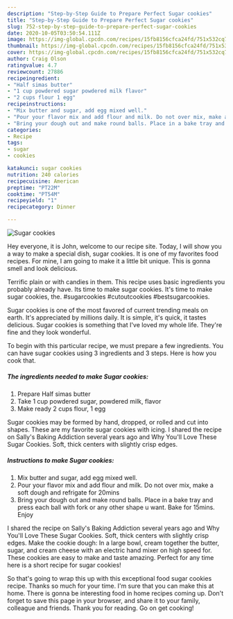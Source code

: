 ```yaml
---
description: "Step-by-Step Guide to Prepare Perfect Sugar cookies"
title: "Step-by-Step Guide to Prepare Perfect Sugar cookies"
slug: 752-step-by-step-guide-to-prepare-perfect-sugar-cookies
date: 2020-10-05T03:50:54.111Z
image: https://img-global.cpcdn.com/recipes/15fb8156cfca24fd/751x532cq70/sugar-cookies-recipe-main-photo.jpg
thumbnail: https://img-global.cpcdn.com/recipes/15fb8156cfca24fd/751x532cq70/sugar-cookies-recipe-main-photo.jpg
cover: https://img-global.cpcdn.com/recipes/15fb8156cfca24fd/751x532cq70/sugar-cookies-recipe-main-photo.jpg
author: Craig Olson
ratingvalue: 4.7
reviewcount: 27886
recipeingredient:
- "Half simas butter"
- "1 cup powdered sugar powdered milk flavor"
- "2 cups flour 1 egg"
recipeinstructions:
- "Mix butter and sugar, add egg mixed well."
- "Pour your flavor mix and add flour and milk. Do not over mix, make a soft dough and refrigate for 20mins"
- "Bring your dough out and make round balls. Place in a bake tray and press each ball with fork or any other shape u want. Bake for 15mins. Enjoy"
categories:
- Recipe
tags:
- sugar
- cookies

katakunci: sugar cookies 
nutrition: 240 calories
recipecuisine: American
preptime: "PT22M"
cooktime: "PT54M"
recipeyield: "1"
recipecategory: Dinner

---
```



![Sugar cookies](https://img-global.cpcdn.com/recipes/15fb8156cfca24fd/751x532cq70/sugar-cookies-recipe-main-photo.jpg)

Hey everyone, it is John, welcome to our recipe site. Today, I will show you a way to make a special dish, sugar cookies. It is one of my favorites food recipes. For mine, I am going to make it a little bit unique. This is gonna smell and look delicious.

Terrific plain or with candies in them. This recipe uses basic ingredients you probably already have. Its time to make sugar cookies. It&#39;s time to make sugar cookies, the. #sugarcookies #cutoutcookies #bestsugarcookies.

Sugar cookies is one of the most favored of current trending meals on earth. It's appreciated by millions daily. It is simple, it's quick, it tastes delicious. Sugar cookies is something that I've loved my whole life. They're fine and they look wonderful.


To begin with this particular recipe, we must prepare a few ingredients. You can have sugar cookies using 3 ingredients and 3 steps. Here is how you cook that.

<!--inarticleads1-->

##### The ingredients needed to make Sugar cookies:

1. Prepare Half simas butter
1. Take 1 cup powdered sugar, powdered milk, flavor
1. Make ready 2 cups flour, 1 egg


Sugar cookies may be formed by hand, dropped, or rolled and cut into shapes. These are my favorite sugar cookies with icing. I shared the recipe on Sally&#39;s Baking Addiction several years ago and Why You&#39;ll Love These Sugar Cookies. Soft, thick centers with slightly crisp edges. 

<!--inarticleads2-->

##### Instructions to make Sugar cookies:

1. Mix butter and sugar, add egg mixed well.
1. Pour your flavor mix and add flour and milk. Do not over mix, make a soft dough and refrigate for 20mins
1. Bring your dough out and make round balls. Place in a bake tray and press each ball with fork or any other shape u want. Bake for 15mins. Enjoy


I shared the recipe on Sally&#39;s Baking Addiction several years ago and Why You&#39;ll Love These Sugar Cookies. Soft, thick centers with slightly crisp edges. Make the cookie dough: In a large bowl, cream together the butter, sugar, and cream cheese with an electric hand mixer on high speed for. These cookies are easy to make and taste amazing. Perfect for any time here is a short recipe for sugar cookies! 

So that's going to wrap this up with this exceptional food sugar cookies recipe. Thanks so much for your time. I'm sure that you can make this at home. There is gonna be interesting food in home recipes coming up. Don't forget to save this page in your browser, and share it to your family, colleague and friends. Thank you for reading. Go on get cooking!
